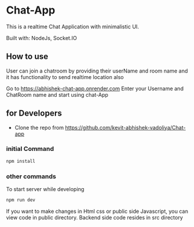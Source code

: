 # Chat-App

This is a realtime Chat Application with minimalistic UI.

Built with: NodeJs, Socket.IO



## How to use
User can join a chatroom by providing their userName and room name and it has functionality to send realtime location also 

Go to https://abhishek-chat-app.onrender.com Enter your Username and ChatRoom name and start using chat-App

## for Developers

* Clone the repo from https://github.com/kevit-abhishek-vadoliya/Chat-app 

### initial Command 
```javascript 
npm install
```

### other commands

To start server while developing
```javascript
npm run dev
```
If you want to make changes in Html css or public side Javascript, you can view code in public directory. Backend side code resides in src directory
